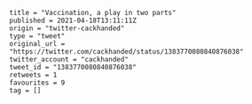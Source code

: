 ```
title = "Vaccination, a play in two parts"
published = 2021-04-18T13:11:11Z
origin = "twitter-cackhanded"
type = "tweet"
original_url = "https://twitter.com/cackhanded/status/1383770080840876038"
twitter_account = "cackhanded"
tweet_id = "1383770080840876038"
retweets = 1
favourites = 9
tag = []
```

<p class='image'><img src='https://mnf.m17s.net/2021/04/18/EzQjhsFVUAAZvkw.jpg' alt=''></p>

<p class='image'><img src='https://mnf.m17s.net/2021/04/18/EzQjiAoVoAcnBib.jpg' alt=''></p>

<p class='image'><img src='https://mnf.m17s.net/2021/04/18/EzQjiDlVgAgJYao.jpg' alt=''></p>

